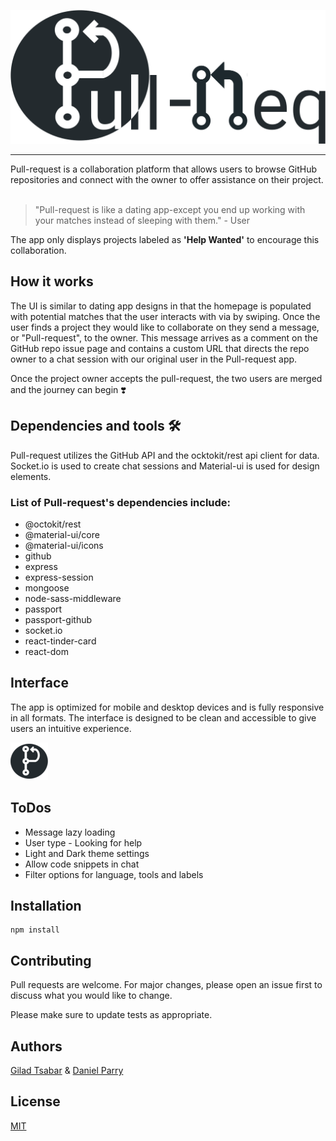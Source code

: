 ![Pull-Req](client/src/images/PullReqLogo.svg)

 <hr>
Pull-request is a collaboration platform that allows users to browse GitHub repositories and connect with the owner to offer assistance on their project.
 <br><br>

>"Pull-request is like a dating app-except you end up working with your matches instead of sleeping with them." - User
 
 
The app only displays projects labeled as <strong>'Help Wanted'</strong> to encourage this collaboration.


## How it works 
The UI is similar to dating app designs in that the homepage is populated with potential matches that the user interacts with via by swiping. Once the user finds a project they would like to collaborate on they send a message, or "Pull-request", to the owner. This message arrives as a comment on the GitHub repo issue page and contains a custom URL that directs the repo owner to a chat session with our original user in the Pull-request app.  
 
Once the project owner accepts the pull-request, the two users are merged and the journey can begin ❣️
 
## Dependencies and tools 🛠️
 
Pull-request utilizes the GitHub API and the ocktokit/rest api client for data. Socket.io is used to create chat sessions and Material-ui is used for design elements. 
 
### List of Pull-request's dependencies include:
* @octokit/rest
* @material-ui/core
* @material-ui/icons
* github
* express
* express-session
* mongoose
* node-sass-middleware
* passport
* passport-github
* socket.io
* react-tinder-card
* react-dom

## Interface
The app is optimized for mobile and desktop devices and is fully responsive in all formats. The interface is designed to be clean and accessible to give users an intuitive experience.

![Pull-Req](client/src/images/MobileIcon.png)

## ToDos

* Message lazy loading
* User type - Looking for help 
* Light and Dark theme settings
* Allow code snippets in chat
* Filter options for language, tools and labels

## Installation


```npm
npm install 
```


## Contributing
Pull requests are welcome. For major changes, please open an issue first to discuss what you would like to change.

Please make sure to update tests as appropriate.

## Authors
[Gilad Tsabar](https://github.com/giladt) 
& [Daniel Parry](https://github.com/DanP20) 


## License
[MIT](https://choosealicense.com/licenses/mit/)
